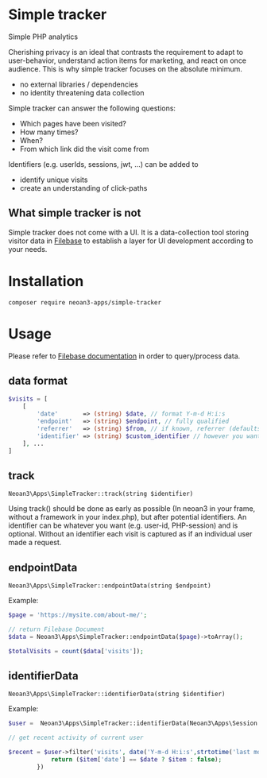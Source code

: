 # Simple tracker

Simple PHP analytics

Cherishing privacy is an ideal that contrasts the requirement to adapt to user-behavior, understand action items for marketing, and react on once audience.
This is why simple tracker focuses on the absolute minimum.

- no external libraries / dependencies
- no identity threatening data collection

Simple tracker can answer the following questions:

- Which pages have been visited?
- How many times?
- When?
- From which link did the visit come from

Identifiers (e.g. userIds, sessions, jwt, ...) can be added to 

- identify unique visits
- create an understanding of click-paths

## What simple tracker is not
Simple tracker does not come with a UI. It is a data-collection tool storing visitor data in [Filebase](https://github.com/tmarois/Filebase) to establish a layer
for UI development according to your needs.

# Installation
`composer require neoan3-apps/simple-tracker`

# Usage

Please refer to [Filebase documentation](https://github.com/tmarois/Filebase) in order to query/process data.

## data format
```PHP
$visits = [
    [
        'date'       => (string) $date, // format Y-m-d H:i:s
        'endpoint'   => (string) $endpoint, // fully qualified
        'referrer'   => (string) $from, // if known, referrer (defaults to NULL)
        'identifier' => (string) $custom_identifier // however you want to track a user/session 
    ], ...
]

```

## track
`Neoan3\Apps\SimpleTracker::track(string $identifier)`

Using track() should be done as early as possible (In neoan3 in your frame, without a framework in your index.php),
but after potential identifiers.
An identifier can be whatever you want (e.g. user-id, PHP-session) and is optional. 
Without an identifier each visit is captured as if an individual user made a request.

## endpointData
`Neoan3\Apps\SimpleTracker::endpointData(string $endpoint)`

Example:

```PHP
$page = 'https://mysite.com/about-me/';

// return Filebase Document
$data = Neoan3\Apps\SimpleTracker::endpointData($page)->toArray();

$totalVisits = count($data['visits']);

```

## identifierData
`Neoan3\Apps\SimpleTracker::identifierData(string $identifier)`

Example:

```PHP
$user =  Neoan3\Apps\SimpleTracker::identifierData(Neoan3\Apps\Session::user_id());

// get recent activity of current user

$recent = $user->filter('visits', date('Y-m-d H:i:s',strtotime('last monday')), function($item, $date){
            return ($item['date'] == $date ? $item : false);
        })
```
